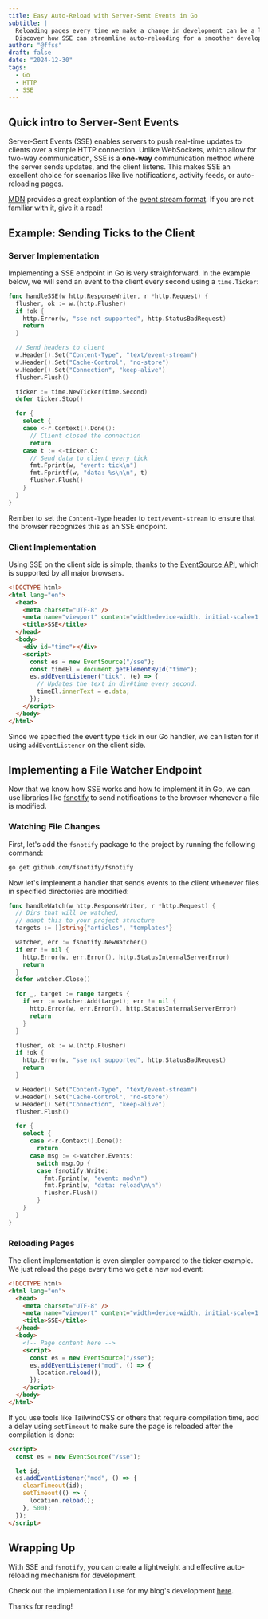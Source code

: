 ```yaml
---
title: Easy Auto-Reload with Server-Sent Events in Go
subtitle: |
  Reloading pages every time we make a change in development can be a little tiresome.
  Discover how SSE can streamline auto-reloading for a smoother development process in Go.
author: "@ffss"
draft: false
date: "2024-12-30"
tags:
  - Go
  - HTTP
  - SSE
---
```


## Quick intro to Server-Sent Events

Server-Sent Events (SSE) enables servers to push real-time updates to
clients over a simple HTTP connection. Unlike WebSockets, which allow for two-way communication,
SSE is a **one-way** communication method where the server sends updates, and the client listens.
This makes SSE an excellent choice for scenarios like live notifications, activity feeds, or auto-reloading pages.

[MDN](https://developer.mozilla.org) provides a great explantion of the
[event stream format](https://developer.mozilla.org/en-US/docs/Web/API/Server-sent_events/Using_server-sent_events#event_stream_format).
If you are not familiar with it, give it a read!

## Example: Sending Ticks to the Client

### Server Implementation

Implementing a SSE endpoint in Go is very straighforward. In the example below,
we will send an event to the client every second using a `time.Ticker`:

```go
func handleSSE(w http.ResponseWriter, r *http.Request) {
  flusher, ok := w.(http.Flusher)
  if !ok {
    http.Error(w, "sse not supported", http.StatusBadRequest)
    return
  }

  // Send headers to client
  w.Header().Set("Content-Type", "text/event-stream")
  w.Header().Set("Cache-Control", "no-store")
  w.Header().Set("Connection", "keep-alive")
  flusher.Flush() 

  ticker := time.NewTicker(time.Second)
  defer ticker.Stop()

  for {
    select {
    case <-r.Context().Done():
      // Client closed the connection
      return
    case t := <-ticker.C:
      // Send data to client every tick
      fmt.Fprint(w, "event: tick\n")
      fmt.Fprintf(w, "data: %s\n\n", t)
      flusher.Flush() 
    }
  }
}
```

Rember to set the `Content-Type` header to `text/event-stream` to ensure that
the browser recognizes this as an SSE endpoint.

### Client Implementation

Using SSE on the client side is simple, thanks to the [EventSource API](https://developer.mozilla.org/en-US/docs/Web/API/EventSource),
which is supported by all major browsers.

```html
<!DOCTYPE html>
<html lang="en">
  <head>
    <meta charset="UTF-8" />
    <meta name="viewport" content="width=device-width, initial-scale=1.0" />
    <title>SSE</title>
  </head>
  <body>
    <div id="time"></div>
    <script>
      const es = new EventSource("/sse");
      const timeEl = document.getElementById("time");
      es.addEventListener("tick", (e) => {
        // Updates the text in div#time every second.
        timeEl.innerText = e.data; 
      });
    </script>
  </body>
</html>
```

Since we specified the event type `tick` in our Go handler, we can listen for it
using `addEventListener` on the client side.

## Implementing a File Watcher Endpoint

Now that we know how SSE works and how to implement it in Go, we can use libraries like
[fsnotify](https://github.com/fsnotify/fsnotify) to send notifications to the browser whenever
a file is modified.

### Watching File Changes

First, let's add the `fsnotify` package to the project by running the following command:

```bash
go get github.com/fsnotify/fsnotify
```

Now let's implement a handler that sends events to the client whenever files in specified directories are modified:

```go
func handleWatch(w http.ResponseWriter, r *http.Request) {
  // Dirs that will be watched,
  // adapt this to your project structure
  targets := []string{"articles", "templates"} 

  watcher, err := fsnotify.NewWatcher()
  if err != nil {
    http.Error(w, err.Error(), http.StatusInternalServerError)
    return
  }
  defer watcher.Close()

  for _, target := range targets {
    if err := watcher.Add(target); err != nil {
      http.Error(w, err.Error(), http.StatusInternalServerError)
      return
    }
  }

  flusher, ok := w.(http.Flusher)
  if !ok {
    http.Error(w, "sse not supported", http.StatusBadRequest)
    return
  }

  w.Header().Set("Content-Type", "text/event-stream")
  w.Header().Set("Cache-Control", "no-store")
  w.Header().Set("Connection", "keep-alive")
  flusher.Flush()

  for {
    select {
      case <-r.Context().Done():
        return
      case msg := <-watcher.Events:
        switch msg.Op {
        case fsnotify.Write:
          fmt.Fprint(w, "event: mod\n")
          fmt.Fprint(w, "data: reload\n\n")
          flusher.Flush()
        }
    }
  }
}
```

### Reloading Pages

The client implementation is even simpler compared to the ticker example. We just reload the page every time we get a
new `mod` event:

```html
<!DOCTYPE html>
<html lang="en">
  <head>
    <meta charset="UTF-8" />
    <meta name="viewport" content="width=device-width, initial-scale=1.0" />
    <title>SSE</title>
  </head>
  <body>
    <!-- Page content here -->
    <script>
      const es = new EventSource("/sse");
      es.addEventListener("mod", () => {
        location.reload();
      });
    </script>
  </body>
</html>
```

If you use tools like TailwindCSS or others that require compilation time, add a delay using `setTimeout`
to make sure the page is reloaded after the compilation is done:

```html
<script>
  const es = new EventSource("/sse");

  let id;
  es.addEventListener("mod", () => {
    clearTimeout(id);
    setTimeout(() => {
      location.reload();
    }, 500);
  });
</script>
```

## Wrapping Up

With SSE and `fsnotify`, you can create a lightweight and effective auto-reloading mechanism for development.

Check out the implementation I use for my blog's development
[here](https://github.com/ffss92/blog/blob/main/cmd/server/handle_watch.go).

Thanks for reading!
